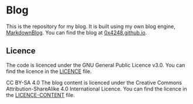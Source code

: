 # Blog

This is the repository for my blog. It is built using my own blog engine, [MarkdownBlog](https://www.github.com/0x4248/MarkdownBlog). You can find the blog at [0x4248.github.io](https://0x4248.github.io/Blog/pages).

## Licence

The code is licenced under the GNU General Public Licence v3.0. You can find the licence in the [LICENCE](LICENCE) file.

CC BY-SA 4.0
The blog content is licenced under the Creative Commons Attribution-ShareAlike 4.0 International Licence. You can find the licence in the [LICENCE-CONTENT](LICENCE-CONTENT) file.